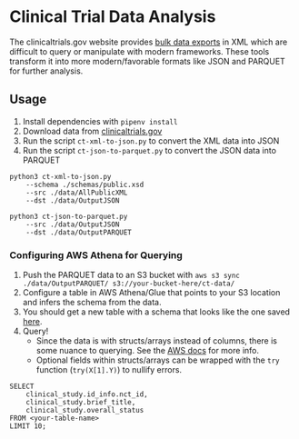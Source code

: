 # Clinical Trial Data Analysis

The clinicaltrials.gov website provides [bulk data exports](https://clinicaltrials.gov/ct2/resources/download) in XML which are difficult to query or manipulate with modern frameworks. These tools transform it into more modern/favorable formats like JSON and PARQUET for further analysis.

## Usage

1. Install dependencies with `pipenv install`
2. Download data from [clinicaltrials.gov](https://clinicaltrials.gov/ct2/resources/download) 
3. Run the script `ct-xml-to-json.py` to convert the XML data into JSON
4. Run the script `ct-json-to-parquet.py` to convert the JSON data into PARQUET

```
python3 ct-xml-to-json.py 
    --schema ./schemas/public.xsd 
    --src ./data/AllPublicXML 
    --dst ./data/OutputJSON

python3 ct-json-to-parquet.py 
    --src ./data/OutputJSON
    --dst ./data/OutputPARQUET
```

### Configuring AWS Athena for Querying

1. Push the PARQUET data to an S3 bucket with `aws s3 sync ./data/OutputPARQUET/ s3://your-bucket-here/ct-data/`
2. Configure a table in AWS Athena/Glue that points to your S3 location and infers the schema from the data.
3. You should get a new table with a schema that looks like the one saved [here](./schemas/aws-glue-inferred.json).
4. Query! 
   - Since the data is with structs/arrays instead of columns, there is some nuance to querying. See the [AWS docs](https://docs.aws.amazon.com/athena/latest/ug/rows-and-structs.html) for more info.
   - Optional fields within structs/arrays can be wrapped with the `try` function (`try(X[1].Y)`) to nullify errors. 

```
SELECT 
    clinical_study.id_info.nct_id, 
    clinical_study.brief_title, 
    clinical_study.overall_status
FROM <your-table-name> 
LIMIT 10;
```
